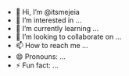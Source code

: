 - 👋 Hi, I’m @itsmejeia
- 👀 I’m interested in ...
- 🌱 I’m currently learning ...
- 💞️ I’m looking to collaborate on ...
- 📫 How to reach me ...
- 😄 Pronouns: ...
- ⚡ Fun fact: ...

<!---
itsmejeia/itsmejeia is a ✨ special ✨ repository because its `README.md` (this file) appears on your GitHub profile.
You can click the Preview link to take a look at your changes.
--->
